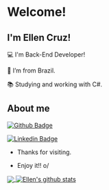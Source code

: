 # Welcome!

 

## I'm Ellen Cruz!

 

:computer: I'm Back-End Developer!

:house_with_garden: I’m from Brazil.

:books: Studying and working with C#.


 

## About me

[![Github Badge](https://img.shields.io/badge/-Github-000?style=flat-square&logo=Github&logoColor=white&link=https://github.com/EllyCruzz)](https://github.com/EllyCruzz)

[![Linkedin Badge](https://img.shields.io/badge/-LinkedIn-blue?style=flat-square&logo=Linkedin&logoColor=white&link=https://www.linkedin.com/in/ellen-cruz-648447b1)](https://www.linkedin.com/in/ellen-cruz-648447b1)

- Thanks for visiting.

- Enjoy it!! o/

<a href="https://github.com/EllyCruzz">
  <img align="center" src="https://github-readme-stats.vercel.app/api/top-langs/?username=EllyCruzz&theme=default&hide_langs_below=1" />
</a>

<a href="https://github.com/EllyCruzz">
 <img align="center" src="https://github-readme-stats.vercel.app/api?username=EllyCruzz&show_icons=true&theme=default&line_height=27" alt="Ellen's github stats"/>
</a>
